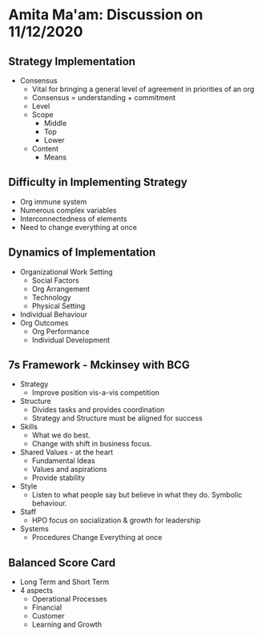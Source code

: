# Amita Ma'am: Discussion on 11/12/2020

## Strategy Implementation
- Consensus
	- Vital for bringing a general level of agreement in priorities of an org
	- Consensus = understanding + commitment
	- Level
	- Scope
		- Middle
		- Top
		- Lower
	- Content
		- Means

## Difficulty in Implementing Strategy 
- Org immune system
- Numerous complex variables
- Interconnectedness of elements
- Need to change everything at once

## Dynamics of Implementation
- Organizational Work Setting
	- Social Factors
	- Org Arrangement
	- Technology
	- Physical Setting
- Individual Behaviour
- Org Outcomes
	- Org Performance
	- Individual Development

## 7s Framework - Mckinsey with BCG
- Strategy
	- Improve position vis-a-vis competition
- Structure
	- Divides tasks and provides coordination
	- Strategy and Structure must be aligned for success
- Skills
	- What we do best.
	- Change with shift in business focus.
- Shared Values - at the heart
	- Fundamental Ideas
	- Values and aspirations
	- Provide stability
- Style
	- Listen to what people say but believe in what they do. Symbolic behaviour.
- Staff
	- HPO focus on socialization & growth for leadership
- Systems
	- Procedures
Change Everything at once

## Balanced Score Card
- Long Term and Short Term
- 4 aspects
	- Operational Processes
	- Financial
	- Customer
	- Learning and Growth

